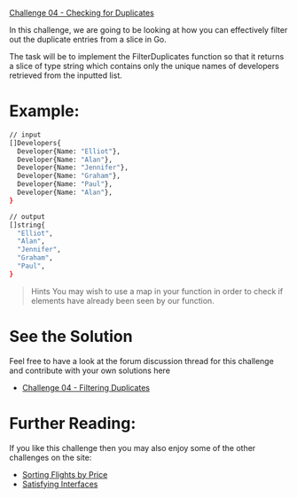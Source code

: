 [Challenge 04 - Checking for Duplicates](https://tutorialedge.net/challenges/go/checking-for-duplicates/)

In this challenge, we are going to be looking at how you can effectively filter out the duplicate entries from a slice in Go.

The task will be to implement the FilterDuplicates function so that it returns a slice of type string which contains only the unique names of developers retrieved from the inputted list.

# Example:

```bash
// input
[]Developers{
  Developer{Name: "Elliot"},
  Developer{Name: "Alan"},
  Developer{Name: "Jennifer"},
  Developer{Name: "Graham"},
  Developer{Name: "Paul"},
  Developer{Name: "Alan"},
}

// output
[]string{
  "Elliot",
  "Alan",
  "Jennifer",
  "Graham",
  "Paul",
}

```

> Hints
You may wish to use a map in your function in order to check if elements have already been seen by our function.

# See the Solution
Feel free to have a look at the forum discussion thread for this challenge and contribute with your own solutions here 
- [Challenge 04 - Filtering Duplicates](https://discuss.tutorialedge.net/t/challenge-04-filtering-duplicates/21)

# Further Reading:
If you like this challenge then you may also enjoy some of the other challenges on the site:
- [Sorting Flights by Price](https://tutorialedge.net/challenges/go/sort-by-price/)
- [Satisfying Interfaces](https://tutorialedge.net/challenges/go/interfaces/)
